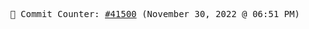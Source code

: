 <p align="center">
    <samp>
        📮 Commit Counter: <a href="https://github.com/Javascript-void0/Javascript-void0/commits/main">#41500</a> (November 30, 2022 @ 06:51 PM)
    </samp>
</p>